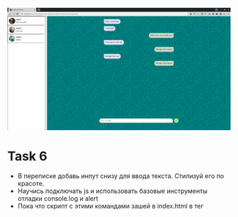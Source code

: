 ![6](https://github.com/makhnanov/telegram-bot-support-platform/blob/main/lessons/6/img.png)

# Task 6
- В переписке добавь инпут снизу для ввода текста. Стилизуй его по красоте.
- Научись подключать js и использовать базовые инструменты отладки console.log и alert
- Пока что скрипт с этими командами зашей в index.html в тег <script>

# Solution
// Add your workflow steps

# ToDo / Remark / Review
### :heavy_check_mark:
